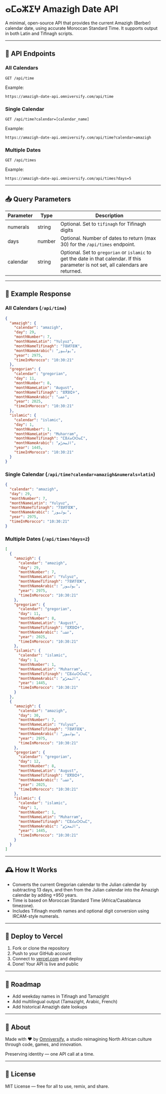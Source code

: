 # ⴰⵎⴰⵣⵉⵖ Amazigh Date API

A minimal, open-source API that provides the current Amazigh (Berber) calendar date, using accurate Moroccan Standard Time. It supports output in both Latin and Tifinagh scripts.

---

## 🔗 API Endpoints

### All Calendars

```
GET /api/time
```

Example:
```
https://amazigh-date-api.omniversify.com/api/time
```

### Single Calendar

```
GET /api/time?calendar=[calendar_name]
```

Example:
```
https://amazigh-date-api.omniversify.com/api/time?calendar=amazigh
```

### Multiple Dates

```
GET /api/times
```

Example:
```
https://amazigh-date-api.omniversify.com/api/times?days=5
```

---

## 📥 Query Parameters

| Parameter | Type | Description |
|---|---|---|
| numerals | string | Optional. Set to `tifinagh` for Tifinagh digits |
| days | number | Optional. Number of dates to return (max 30) for the `/api/times` endpoint. |
| calendar | string | Optional. Set to `gregorian` or `islamic` to get the date in that calendar. If this parameter is not set, all calendars are returned. |

---

## 🧾 Example Response

### All Calendars (`/api/time`)
```json
{
  "amazigh": {
    "calendar": "amazigh",
    "day": 29,
    "monthNumber": 7,
    "monthNameLatin": "Yulyuz",
    "monthNameTifinagh": "ⵢⵓⵍⵢⵓⵣ",
    "monthNameArabic": "يوليوز",
    "year": 2975,
    "timeInMorocco": "10:30:21"
  },
  "gregorian": {
    "calendar": "gregorian",
    "day": 11,
    "monthNumber": 8,
    "monthNameLatin": "August",
    "monthNameTifinagh": "ⵓⴳⵓⵛⵜ",
    "monthNameArabic": "غشت",
    "year": 2025,
    "timeInMorocco": "10:30:21"
  },
  "islamic": {
    "calendar": "islamic",
    "day": 1,
    "monthNumber": 1,
    "monthNameLatin": "Muharram",
    "monthNameTifinagh": "ⵎⵓⵃⴰⵔⵔⴰⵎ",
    "monthNameArabic": "المحرّم",
    "year": 1445,
    "timeInMorocco": "10:30:21"
  }
}
```

### Single Calendar (`/api/time?calendar=amazigh&numerals=latin`)
```json
{
  "calendar": "amazigh",
  "day": 29,
  "monthNumber": 7,
  "monthNameLatin": "Yulyuz",
  "monthNameTifinagh": "ⵢⵓⵍⵢⵓⵣ",
  "monthNameArabic": "يوليوز",
  "year": 2975,
  "timeInMorocco": "10:30:21"
}
```

### Multiple Dates (`/api/times?days=2`)
```json
[
  {
    "amazigh": {
      "calendar": "amazigh",
      "day": 29,
      "monthNumber": 7,
      "monthNameLatin": "Yulyuz",
      "monthNameTifinagh": "ⵢⵓⵍⵢⵓⵣ",
      "monthNameArabic": "يوليوز",
      "year": 2975,
      "timeInMorocco": "10:30:21"
    },
    "gregorian": {
      "calendar": "gregorian",
      "day": 11,
      "monthNumber": 8,
      "monthNameLatin": "August",
      "monthNameTifinagh": "ⵓⴳⵓⵛⵜ",
      "monthNameArabic": "غشت",
      "year": 2025,
      "timeInMorocco": "10:30:21"
    },
    "islamic": {
      "calendar": "islamic",
      "day": 1,
      "monthNumber": 1,
      "monthNameLatin": "Muharram",
      "monthNameTifinagh": "ⵎⵓⵃⴰⵔⵔⴰⵎ",
      "monthNameArabic": "المحرّم",
      "year": 1445,
      "timeInMorocco": "10:30:21"
    }
  },
  {
    "amazigh": {
      "calendar": "amazigh",
      "day": 30,
      "monthNumber": 7,
      "monthNameLatin": "Yulyuz",
      "monthNameTifinagh": "ⵢⵓⵍⵢⵓⵣ",
      "monthNameArabic": "يوليوز",
      "year": 2975,
      "timeInMorocco": "10:30:21"
    },
    "gregorian": {
      "calendar": "gregorian",
      "day": 12,
      "monthNumber": 8,
      "monthNameLatin": "August",
      "monthNameTifinagh": "ⵓⴳⵓⵛⵜ",
      "monthNameArabic": "غشت",
      "year": 2025,
      "timeInMorocco": "10:30:21"
    },
    "islamic": {
      "calendar": "islamic",
      "day": 1,
      "monthNumber": 1,
      "monthNameLatin": "Muharram",
      "monthNameTifinagh": "ⵎⵓⵃⴰⵔⵔⴰⵎ",
      "monthNameArabic": "المحرّم",
      "year": 1445,
      "timeInMorocco": "10:30:21"
    }
  }
]
```

---

## 🕰️ How It Works

- Converts the current Gregorian calendar to the Julian calendar by subtracting 13 days, and then from the Julian calendar into the Amazigh calendar by adding +950 years.
- Time is based on Moroccan Standard Time (Africa/Casablanca timezone).
- Includes Tifinagh month names and optional digit conversion using IRCAM-style numerals.

---

## 🚀 Deploy to Vercel

1. Fork or clone the repository
2. Push to your GitHub account
3. Connect to [vercel.com](https://vercel.com/) and deploy
4. Done! Your API is live and public

---

## 📌 Roadmap

- Add weekday names in Tifinagh and Tamazight
- Add multilingual output (Tamazight, Arabic, French)
- Add historical Amazigh date lookups

---

## 👣 About

Made with ❤️ by [Omniversify](https://omniversify.com), a studio reimagining North African culture through code, games, and innovation.

Preserving identity — one API call at a time.

---

## 📜 License

MIT License — free for all to use, remix, and share.
